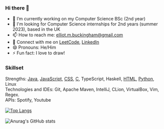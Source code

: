 ### Hi there 👋
- 🔭 I’m currently working on my Computer Science BSc (2nd year)
- 👋 I'm looking for Computer Science internships for 2nd years (summer 2023), based in the UK
- 📫 How to reach me: elliot.m.buckingham@gmail.com
- 🔗 Connect with me on [LeetCode](https://leetcode.com/elliotmb/), [LinkedIn](https://www.linkedin.com/in/elliot-buckingham-1a595a19a/)
- 😄 Pronouns: He/Him
- ⚡ Fun fact: I love to draw!
### Skillset
Strengths: [Java](https://github.com/elliot-mb/recursive-gaussian), [JavaScript](https://github.com/elliot-mb/elliot.github.io), [CSS](https://github.com/elliot-mb/elliot-mb.github.io), [C](https://github.com/elliot-mb/hilbert-visualiser), TypeScript, Haskell, [HTML](https://github.com/elliot-mb/custom-visualiser), [Python](https://github.com/elliot-mb/playlist-puller), Linux\
Technologies and IDEs: Git, Apache Maven, IntelliJ, CLion, VirtualBox, Vim, Regex.\
APIs: Spotify, Youtube
\
\
[![Top Langs](https://github-readme-stats.vercel.app/api/top-langs/?username=elliot-mb&layout=compact&exclude_repo=elliot-mb,elliot-mb.github.io,seihou-catalogue,cloud-docs,audio-visualiser)](https://github.com/anuraghazra/github-readme-stats)
\
\
![Anurag's GitHub stats](https://github-readme-stats.vercel.app/api?username=elliot-mb&show_icons=true)






